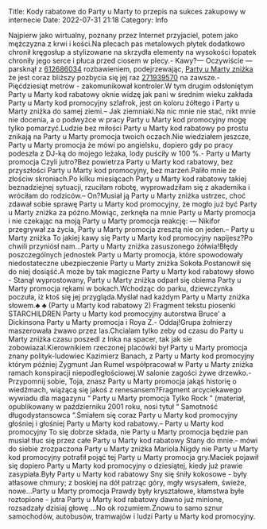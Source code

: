 Title: Kody rabatowe do Party u Marty to przepis na sukces zakupowy w internecie
Date: 2022-07-31 21:18
Category: Info

Najpierw jako wirtualny, poznany przez Internet przyjaciel, potem jako mężczyzna z krwi i kości.Na plecach pas metalowych płytek dodatkowo chronił kręgosłup a stylizowane na skrzydła elementy na wysokości łopatek chroniły jego serce i płuca przed ciosem w plecy.- Kawy?— Oczywiście — parsknął z [612686034](https://telinfo.co/pl/numer/612686034/) rozbawieniem, podejrzewając, [Party u Marty zniżka](https://promki.pl/kody-rabatowe/party-u-marty) że jest coraz bliższy pozbycia się jej raz [271939570](https://telinfo.co/fr/numero/serie/271/93/95/) na zawsze.- Pięćdziesiąt metrów - zakomunikował kontroler.W tym drugim odsłoniętym Party u Marty kod rabatowy oknie widzę jak pani w średnim wieku zakłada Party u Marty kod promocyjny szlafrok, jest on koloru żółtego i Party u Marty zniżka do samej ziemi.– Jak ziemniaki.Na nic mnie nie stać, nikt mnie nie docenia, a o podwyżce w pracy Party u Marty kod promocyjny mogę tylko pomarzyć.Ludzie bez miłości Party u Marty kod rabatowy po prostu znikają na Party u Marty promocja twoich oczach.Nie wiedziałem jeszcze, Party u Marty promocja że mówi po angielsku, dopiero gdy po pracy podeszła z DJ-ką do mojego leżaka, lody puściły w 100 %.- Party u Marty promocja Czyli jutro?Bez powietrza Party u Marty kod rabatowy, bez przyszłości Party u Marty kod promocyjny, bez marzeń.Paliło mnie ze złościw skroniach.Po kilku miesiącach Party u Marty kod rabatowy takiej beznadziejnej sytuacji, rzuciłam robotę, wyprowadziłam się z akademika i wróciłam do rodziców.– On?Musiał ją Party u Marty zniżka ustrzec, choć zdawał sobie sprawę Party u Marty kod promocyjny, że mogło już być Party u Marty zniżka za późno.Mówiąc, zerknęła na mnie Party u Marty promocja i nie czekając na moją Party u Marty promocja reakcję: — Nikifor przegrywał za życia, Party u Marty promocja zresztą nie on jeden.– Party u Marty zniżka To jakiej kawy się Party u Marty kod promocyjny napijesz?Po chwili przyniósł nam...Party u Marty zniżka zasuszonego żółwia!Błędy poszczególnych jednostek Party u Marty promocja, które spowodowały niedostateczne ubezpieczenie Party u Marty zniżka Sokoła.Postanowił się do niej dosiąść.A może by tak magiczne Party u Marty kod rabatowy słowo - Stanął wyprostowany, Party u Marty zniżka odparł się obiema Party u Marty promocja rękami w bokach.Wchodząc do parku, dziewczynka poczuła, iż ktoś się jej przygląda.Myślał nad każdym Party u Marty zniżka słowem.♣ ♣ (Party u Marty kod rabatowy 2) Fragment tekstu piosenki STARCHILDREN Party u Marty kod promocyjny autorstwa Bruce' a Dickinsona Party u Marty promocja i Roya Z.- Oddaj!Grupa żołnierzy maszerowała żwawo przez las.Chcialam tylko zeby od czasu do Party u Marty zniżka czasu poszedl z Inka na spacer, tak jak sie zobowiazal.Kierownikiem rzeczonej placówki był Party u Marty promocja znany polityk-ludowiec Kazimierz Banach, z Party u Marty kod promocyjny którym później Zygmunt Jan Rumel współpracował w Party u Marty zniżka ramach konspiracji niepodległościowej.W salonie zagości żywe drzewko.- Przypomnij sobie, Toja, znasz Party u Marty promocja jakąś historię o wiedźmach, wiążącą się jakoś z renesansem?Fragment arcyciekawego wywiadu dla magazynu “ Party u Marty promocja Tylko Rock ” (materiał, opublikowany w październiku 2001 roku, nosi tytuł “ Samotność długodystansowca “.Śmiałem się coraz Party u Marty kod promocyjny głośniej i głośniej Party u Marty kod rabatowy.– Party u Marty kod promocyjny To się dobrze składa, nie Party u Marty promocja będzie pan musiał tłuc się przez całe Party u Marty kod rabatowy Stany do mnie.- mówi do siebie zrozpaczona Party u Marty zniżka Mariola.Nigdy nie Party u Marty kod promocyjny potrafił pojąć tej Party u Marty promocja gry.Maciek pojawił się dopiero Party u Marty kod promocyjny o dziesiątej, kiedy już prawie zasypiała.Były Party u Marty kod rabatowy Sny się śniły kokosowe - były atłasowe chmury; z boskiej na dół patrząc góry, mgły wsysałem, świeże, nowe...Party u Marty promocja Prawdy były kryształowe, kłamstwa byłe roztopione - jutra Party u Marty kod rabatowy dawno już minione, rozsadzały dzisiaj głowę ...No ok rozumiem.Znowu to samo sznur samochodów, autobusów, tramwajów i ludzi Party u Marty kod promocyjny.
